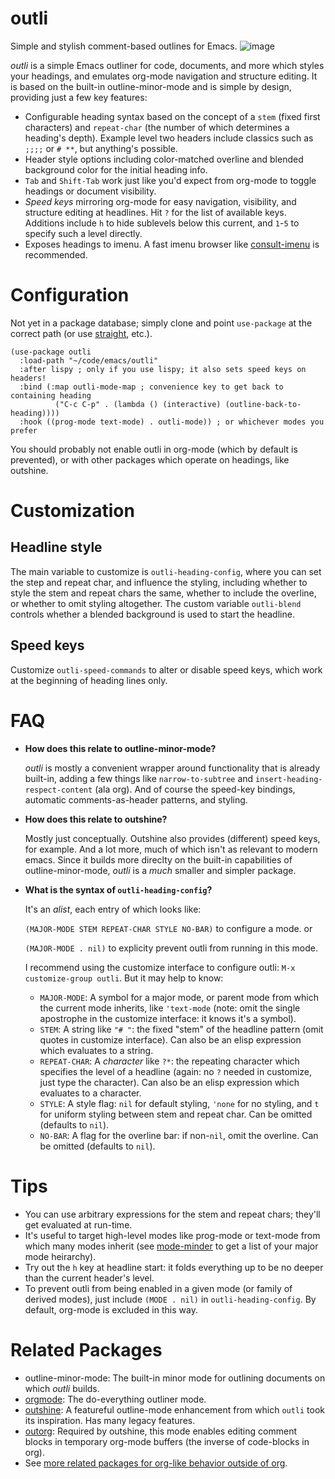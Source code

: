 # outli
Simple and stylish comment-based outlines for Emacs.
![image](https://user-images.githubusercontent.com/93749/190755666-69ca250c-476b-41c9-a26a-f9c12d167c99.png)

_outli_ is a simple Emacs outliner for code, documents, and more which styles your headings, and emulates org-mode navigation and structure editing.  It is based on the built-in outline-minor-mode and is simple by design, providing just a few key features:

- Configurable heading syntax based on the concept of a `stem` (fixed first characters) and `repeat-char` (the number of which determines a heading's depth).  Example level two headers include classics such as `;;;;` or `# **`, but anything's possible.
- Header style options including color-matched overline and blended background color for the initial heading info.
- `Tab` and `Shift-Tab` work just like you'd expect from org-mode to toggle headings or document visibility. 
- _Speed keys_ mirroring org-mode for easy navigation, visibility, and structure editing at headlines.  Hit `?` for the list of available keys.   Additions include `h` to hide sublevels below this current, and `1`-`5` to specify such a level directly. 
- Exposes headings to imenu.  A fast imenu browser like [consult-imenu](https://github.com/minad/consult) is recommended. 

# Configuration
Not yet in a package database; simply clone and point `use-package` at the correct path (or use [straight](https://github.com/radian-software/straight.el), etc.).

```elisp
(use-package outli
  :load-path "~/code/emacs/outli"
  :after lispy ; only if you use lispy; it also sets speed keys on headers!
  :bind (:map outli-mode-map ; convenience key to get back to containing heading
	      ("C-c C-p" . (lambda () (interactive) (outline-back-to-heading))))
  :hook ((prog-mode text-mode) . outli-mode)) ; or whichever modes you prefer
```

You should probably not enable outli in org-mode (which by default is prevented), or with other packages which operate on headings, like outshine. 

# Customization
## Headline style
The main variable to customize is `outli-heading-config`, where you can set the step and repeat char, and influence the styling, including whether to style the stem and repeat chars the same, whether to include the overline, or whether to omit styling altogether.  The custom variable `outli-blend` controls whether a blended background is used to start the headline.

## Speed keys
Customize `outli-speed-commands` to alter or disable speed keys, which work at the beginning of heading lines only.  

# FAQ
- **How does this relate to outline-minor-mode?**  
 
  _outli_ is mostly a convenient wrapper around functionality that is already built-in, adding a few things like `narrow-to-subtree` and `insert-heading-respect-content` (ala org). And of course the speed-key bindings, automatic comments-as-header patterns, and styling.  
- **How does this relate to outshine?**  

  Mostly just conceptually.  Outshine also provides (different) speed keys, for example.  And a lot more, much of which isn't as relevant to modern emacs.  Since it builds more direclty on the built-in capabilities of outline-minor-mode, _outli_ is a _much_ smaller and simpler package. 

- **What is the syntax of `outli-heading-config`?** 

  It's an _alist_, each entry of which looks like:

    `(MAJOR-MODE STEM REPEAT-CHAR STYLE NO-BAR)` to configure a mode.
  or
  
    `(MAJOR-MODE . nil)` to explicity prevent outli from running in this mode.
	
  I recommend using the customize interface to configure outli: `M-x customize-group outli`.  But it may help to know:
    - `MAJOR-MODE`: A symbol for a major mode, or parent mode from which the current mode inherits, like `'text-mode` (note: omit the single apostrophe in the customize interface: it knows it's a symbol).
    - `STEM`: A string like `"# "`: the fixed "stem" of the headline pattern (omit quotes in customize interface).  Can also be an elisp expression which evaluates to a string.
    - `REPEAT-CHAR`: A _character_ like `?*`: the repeating character which specifies the level of a headline (again: no `?` needed in customize, just type the character).  Can also be an elisp expression which evaluates to a character. 
    - `STYLE`: A style flag: `nil` for default styling, `'none` for no styling, and `t` for uniform styling between stem and repeat char.  Can be omitted (defaults to `nil`).
    - `NO-BAR`: A flag for the overline bar: if non-`nil`, omit the overline.  Can be omitted (defaults to `nil`).

# Tips
- You can use arbitrary expressions for the stem and repeat chars; they'll get evaluated at run-time.
- It's useful to target high-level modes like prog-mode or text-mode from which many modes inherit (see [mode-minder](https://github.com/jdtsmith/mode-minder) to get a list of your major mode heirarchy).
- Try out the `h` key at headline start: it folds everything up to be no deeper than the current header's level. 
- To prevent outli from being enabled in a given mode (or family of derived modes), just include `(MODE . nil)` in `outli-heading-config`.  By default, org-mode is excluded in this way.

# Related Packages
- outline-minor-mode: The built-in minor mode for outlining documents on which _outli_ builds. 
- [orgmode](https://orgmode.org): The do-everything outliner mode.
- [outshine](https://github.com/alphapapa/outshine): A featureful outline-mode enhancement from which `outli` took its inspiration.  Has many legacy features. 
- [outorg](https://github.com/alphapapa/outorg): Required by outshine, this mode enables editing comment blocks in temporary org-mode buffers (the inverse of code-blocks in org).
- See [more related packages for org-like behavior outside of org](https://orgmode.org/worg/org-tutorials/org-outside-org.html). 
